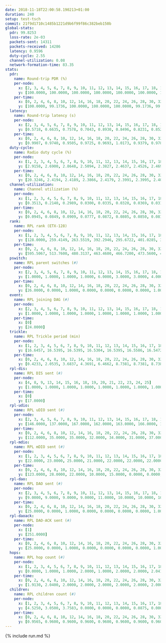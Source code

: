 ```yaml
---
date: 2018-11-18T22:00:58.190213+01:00
duration: 240
setup: test-tsch
commit: 21f9d1710c1485b1221d9b6f99f86c382beb150b
global-stats:
  pdr: 99.8253
  loss-rate: 2e-03
  packets-sent: 14311
  packets-received: 14286
  latency: 0.9596
  duty-cycle: 2.55
  channel-utilization: 0.08
  network-formation-time: 83.35
stats:
  pdr:
    name: Round-trip PDR (%)
    per-node:
      x: [2, 3, 4, 5, 6, 7, 8, 9, 10, 11, 12, 13, 14, 15, 16, 17, 18, 19, 20, 21, 22, 23, 24, 25]
      y: [100.0000, 100.0000, 100.0000, 100.0000, 100.0000, 100.0000, 100.0000, 99.8261, 100.0000, 100.0000, 98.8691, 100.0000, 100.0000, 99.6460, 99.8410, 99.6581, 99.4881, 100.0000, 100.0000, 99.5122, 99.5000, 99.8261, 99.8285, 99.8261]
    per-time:
      x: [0, 2, 4, 6, 8, 10, 12, 14, 16, 18, 20, 22, 24, 26, 28, 30, 32, 34, 36, 38, 40, 42, 44, 46, 48, 50, 52, 54, 56, 58, 60, 62, 64, 66, 68, 70, 72, 74, 76, 78, 80, 82, 84, 86, 88, 90, 92, 94, 96, 98, 100, 102, 104, 106, 108, 110, 112, 114, 116, 118, 120, 122, 124, 126, 128, 130, 132, 134, 136, 138, 140, 142, 144, 146, 148, 150, 152, 154, 156, 158, 160, 162, 164, 166, 168, 170, 172, 174, 176, 178, 180, 182, 184, 186, 188, 190, 192, 194, 196, 198, 200, 202, 204, 206, 208, 210, 212, 214, 216, 218, 220, 222, 224, 226, 228, 230, 232, 234, 236, 238]
      y: [100.0000, 99.1736, 100.0000, 100.0000, 100.0000, 99.1736, 99.1667, 100.0000, 100.0000, 100.0000, 100.0000, 100.0000, 100.0000, 100.0000, 98.3193, 98.3333, 100.0000, 100.0000, 100.0000, 99.1667, 100.0000, 98.3333, 100.0000, 99.1667, 98.3333, 100.0000, 100.0000, 99.1667, 97.5000, 100.0000, 100.0000, 100.0000, 100.0000, 100.0000, 100.0000, 100.0000, 99.1667, 100.0000, 100.0000, 100.0000, 100.0000, 99.1667, 100.0000, 100.0000, 100.0000, 100.0000, 100.0000, 100.0000, 100.0000, 100.0000, 100.0000, 100.0000, 100.0000, 100.0000, 100.0000, 100.0000, 100.0000, 100.0000, 100.0000, 100.0000, 100.0000, 100.0000, 100.0000, 100.0000, 100.0000, 100.0000, 100.0000, 100.0000, 100.0000, 100.0000, 100.0000, 100.0000, 100.0000, 100.0000, 100.0000, 100.0000, 100.0000, 100.0000, 100.0000, 100.0000, 100.0000, 100.0000, 100.0000, 99.1667, 100.0000, 100.0000, 100.0000, 100.0000, 100.0000, 100.0000, 100.0000, 100.0000, 100.0000, 99.1667, 100.0000, 100.0000, 100.0000, 100.0000, 100.0000, 100.0000, 100.0000, 100.0000, 100.0000, 98.3333, 100.0000, 100.0000, 100.0000, 100.0000, 100.0000, 100.0000, 100.0000, 100.0000, 100.0000, 99.1667, 100.0000, 100.0000, 99.1667, 100.0000, 100.0000, 100.0000]
  latency:
    name: Round-trip latency (s)
    per-node:
      x: [2, 3, 4, 5, 6, 7, 8, 9, 10, 11, 12, 13, 14, 15, 16, 17, 18, 19, 20, 21, 22, 23, 24, 25]
      y: [0.5718, 0.6635, 0.7578, 0.7043, 0.8930, 0.8496, 0.8231, 0.8529, 0.6047, 0.8235, 0.9126, 0.8148, 0.8427, 1.0686, 0.9000, 1.1381, 1.0918, 1.1646, 1.0541, 1.3983, 1.2387, 1.2554, 1.3005, 1.3326]
    per-time:
      x: [0, 2, 4, 6, 8, 10, 12, 14, 16, 18, 20, 22, 24, 26, 28, 30, 32, 34, 36, 38, 40, 42, 44, 46, 48, 50, 52, 54, 56, 58, 60, 62, 64, 66, 68, 70, 72, 74, 76, 78, 80, 82, 84, 86, 88, 90, 92, 94, 96, 98, 100, 102, 104, 106, 108, 110, 112, 114, 116, 118, 120, 122, 124, 126, 128, 130, 132, 134, 136, 138, 140, 142, 144, 146, 148, 150, 152, 154, 156, 158, 160, 162, 164, 166, 168, 170, 172, 174, 176, 178, 180, 182, 184, 186, 188, 190, 192, 194, 196, 198, 200, 202, 204, 206, 208, 210, 212, 214, 216, 218, 220, 222, 224, 226, 228, 230, 232, 234, 236, 238]
      y: [0.9907, 0.9740, 0.9505, 0.9725, 0.9693, 1.0173, 0.9379, 0.9780, 0.9674, 0.9807, 0.9567, 0.9848, 0.9351, 0.9393, 0.9511, 0.9352, 0.9233, 0.9346, 0.9271, 0.9651, 0.9688, 0.9659, 0.9694, 0.9876, 0.9831, 1.0566, 1.0540, 1.0890, 1.0887, 1.0507, 1.0325, 1.0240, 1.0295, 1.1267, 1.0714, 1.1098, 1.0527, 0.9743, 0.9838, 0.9779, 0.9753, 0.9662, 0.9705, 0.9590, 0.9476, 0.9223, 0.9462, 0.9170, 0.9657, 0.9571, 0.9742, 0.9958, 1.0014, 0.9566, 0.9456, 0.9317, 0.9589, 0.9302, 0.9372, 0.9278, 0.9716, 0.9472, 0.9664, 0.9458, 0.9999, 0.9683, 0.9635, 0.9653, 0.9102, 0.9804, 0.9684, 0.9801, 0.9668, 0.9920, 0.9665, 0.9378, 0.9201, 0.9047, 0.9864, 0.9156, 0.9407, 0.9529, 0.9442, 0.9297, 0.9760, 0.9592, 0.9702, 0.9988, 0.9353, 0.9366, 0.9032, 0.8952, 0.9073, 0.9540, 0.9319, 0.9081, 0.9479, 0.9030, 0.8900, 0.9098, 0.9379, 0.9073, 0.8983, 0.8928, 0.8752, 0.8990, 0.8790, 0.9366, 0.9122, 0.9284, 0.9253, 0.9201, 0.9408, 0.9184, 0.9263, 0.8648, 0.9789, 0.9514, 0.9430, 1.1191]
  duty-cycle:
    name: Radio duty cycle (%)
    per-node:
      x: [1, 2, 3, 4, 5, 6, 7, 8, 9, 10, 11, 12, 13, 14, 15, 16, 17, 18, 19, 20, 21, 22, 23, 24, 25]
      y: [2.9158, 2.6900, 2.8648, 2.5094, 2.3827, 2.4637, 2.4526, 2.4698, 2.4101, 2.5693, 2.4103, 2.4961, 2.7506, 2.4467, 2.4585, 2.5630, 2.4728, 2.5964, 2.4526, 2.4791, 2.5582, 2.4979, 2.5348, 2.5254, 2.7494]
    per-time:
      x: [0, 2, 4, 6, 8, 10, 12, 14, 16, 18, 20, 22, 24, 26, 28, 30, 32, 34, 36, 38, 40, 42, 44, 46, 48, 50, 52, 54, 56, 58, 60, 62, 64, 66, 68, 70, 72, 74, 76, 78, 80, 82, 84, 86, 88, 90, 92, 94, 96, 98, 100, 102, 104, 106, 108, 110, 112, 114, 116, 118, 120, 122, 124, 126, 128, 130, 132, 134, 136, 138, 140, 142, 144, 146, 148, 150, 152, 154, 156, 158, 160, 162, 164, 166, 168, 170, 172, 174, 176, 178, 180, 182, 184, 186, 188, 190, 192, 194, 196, 198, 200, 202, 204, 206, 208, 210, 212, 214, 216, 218, 220, 222, 224, 226, 228, 230, 232, 234, 236, 238, 240]
      y: [20.3246, 2.4194, 2.4189, 2.3866, 2.4179, 2.3991, 2.3995, 2.4003, 2.4142, 2.3999, 2.3925, 2.3986, 2.3892, 2.3972, 2.4168, 2.3932, 2.4017, 2.3942, 2.3855, 2.3839, 2.3942, 2.3860, 2.3835, 2.3944, 2.3944, 2.3955, 2.3887, 2.3880, 2.4035, 2.4102, 2.4079, 2.4166, 2.4003, 2.4263, 2.4224, 2.4121, 2.4119, 2.4114, 2.4102, 2.4023, 2.4041, 2.4048, 2.4148, 2.4112, 2.3909, 2.4096, 2.3938, 2.3982, 2.4013, 2.4055, 2.4060, 2.4025, 2.4109, 2.3965, 2.4065, 2.3943, 2.3868, 2.4035, 2.3983, 2.3882, 2.4089, 2.4062, 2.3981, 2.4011, 2.4025, 2.4030, 2.3997, 2.4078, 2.3922, 2.4012, 2.3971, 2.4049, 2.4058, 2.4012, 2.3968, 2.4021, 2.4007, 2.3895, 2.3996, 2.3954, 2.3952, 2.4094, 2.3894, 2.4069, 2.3985, 2.4105, 2.4157, 2.4111, 2.3982, 2.4092, 2.3863, 2.3867, 2.3986, 2.3928, 2.4093, 2.4089, 2.3862, 2.4008, 2.3865, 2.3977, 2.4103, 2.4078, 2.3894, 2.4060, 2.3955, 2.3882, 2.3867, 2.3946, 2.3957, 2.3873, 2.3872, 2.3905, 2.3907, 2.3909, 2.3894, 2.3776, 2.3824, 2.3783, 2.3979, 2.3744, null]
  channel-utilization:
    name: Channel utilization (%)
    per-node:
      x: [1, 2, 3, 4, 5, 6, 7, 8, 9, 10, 11, 12, 13, 14, 15, 16, 17, 18, 19, 20, 21, 22, 23, 24, 25]
      y: [0.3513, 0.2140, 0.2989, 0.0300, 0.0335, 0.0320, 0.0369, 0.0316, 0.0326, 0.1535, 0.0316, 0.0791, 0.1717, 0.0411, 0.0546, 0.0960, 0.0421, 0.1089, 0.0345, 0.0513, 0.0339, 0.0331, 0.0332, 0.0302, 0.0302]
    per-time:
      x: [0, 2, 4, 6, 8, 10, 12, 14, 16, 18, 20, 22, 24, 26, 28, 30, 32, 34, 36, 38, 40, 42, 44, 46, 48, 50, 52, 54, 56, 58, 60, 62, 64, 66, 68, 70, 72, 74, 76, 78, 80, 82, 84, 86, 88, 90, 92, 94, 96, 98, 100, 102, 104, 106, 108, 110, 112, 114, 116, 118, 120, 122, 124, 126, 128, 130, 132, 134, 136, 138, 140, 142, 144, 146, 148, 150, 152, 154, 156, 158, 160, 162, 164, 166, 168, 170, 172, 174, 176, 178, 180, 182, 184, 186, 188, 190, 192, 194, 196, 198, 200, 202, 204, 206, 208, 210, 212, 214, 216, 218, 220, 222, 224, 226, 228, 230, 232, 234, 236, 238, 240]
      y: [0.0945, 0.0849, 0.0909, 0.0777, 0.0872, 0.0805, 0.0850, 0.0814, 0.0856, 0.0876, 0.0825, 0.0855, 0.0741, 0.0815, 0.0958, 0.0796, 0.0841, 0.0788, 0.0762, 0.0767, 0.0824, 0.0786, 0.0788, 0.0818, 0.0803, 0.0827, 0.0824, 0.0834, 0.0935, 0.0877, 0.0866, 0.0864, 0.0825, 0.0922, 0.0917, 0.0851, 0.0892, 0.0881, 0.0884, 0.0852, 0.0842, 0.0827, 0.0864, 0.0878, 0.0793, 0.0876, 0.0816, 0.0796, 0.0835, 0.0847, 0.0836, 0.0820, 0.0867, 0.0824, 0.0864, 0.0819, 0.0790, 0.0835, 0.0806, 0.0784, 0.0869, 0.0850, 0.0835, 0.0845, 0.0852, 0.0849, 0.0833, 0.0860, 0.0799, 0.0826, 0.0841, 0.0860, 0.0864, 0.0851, 0.0824, 0.0854, 0.0832, 0.0779, 0.0818, 0.0824, 0.0810, 0.0871, 0.0791, 0.0852, 0.0819, 0.0853, 0.0894, 0.0884, 0.0828, 0.0867, 0.0782, 0.0778, 0.0840, 0.0786, 0.0874, 0.0865, 0.0775, 0.0853, 0.0779, 0.0831, 0.0886, 0.0877, 0.0790, 0.0851, 0.0814, 0.0814, 0.0790, 0.0823, 0.0832, 0.0791, 0.0791, 0.0783, 0.0826, 0.0822, 0.0826, 0.0770, 0.0802, 0.0794, 0.0876, 0.0764, null]
  rank:
    name: RPL rank (ETX-128)
    per-node:
      x: [1, 2, 3, 4, 5, 6, 7, 8, 9, 10, 11, 12, 13, 14, 15, 16, 17, 18, 19, 20, 21, 22, 23, 24, 25]
      y: [128.0000, 259.4149, 263.5519, 392.2946, 295.6722, 401.0285, 393.2387, 444.5679, 426.7705, 305.2697, 440.3374, 371.5350, 404.0902, 445.3580, 541.5403, 460.6639, 456.0041, 512.0861, 544.8272, 562.9755, 634.7184, 603.6735, 664.3347, 676.9879, 673.8816]
    per-time:
      x: [0, 2, 4, 6, 8, 10, 12, 14, 16, 18, 20, 22, 24, 26, 28, 30, 32, 34, 36, 38, 40, 42, 44, 46, 48, 50, 52, 54, 56, 58, 60, 62, 64, 66, 68, 70, 72, 74, 76, 78, 80, 82, 84, 86, 88, 90, 92, 94, 96, 98, 100, 102, 104, 106, 108, 110, 112, 114, 116, 118, 120, 122, 124, 126, 128, 130, 132, 134, 136, 138, 140, 142, 144, 146, 148, 150, 152, 154, 156, 158, 160, 162, 164, 166, 168, 170, 172, 174, 176, 178, 180, 182, 184, 186, 188, 190, 192, 194, 196, 198, 200, 202, 204, 206, 208, 210, 212, 214, 216, 218, 220, 222, 224, 226, 228, 230, 232, 234, 236, 238, 240]
      y: [595.5067, 513.7600, 480.3137, 463.4600, 466.7200, 473.5600, 477.7600, 479.3922, 465.2200, 460.2745, 461.6078, 491.1731, 475.8627, 466.5400, 469.1400, 454.3725, 458.0000, 458.9400, 464.1200, 465.9608, 471.6731, 466.1765, 463.7400, 466.2200, 461.5600, 482.6275, 474.2600, 475.5000, 495.2157, 503.8431, 499.1346, 491.0200, 497.0755, 483.8000, 472.8113, 458.6600, 459.2400, 466.0980, 465.9423, 450.3725, 448.2800, 448.1200, 453.7115, 448.7400, 447.1600, 456.1698, 446.7000, 449.9400, 451.4706, 444.9216, 445.4200, 444.1600, 446.8627, 439.1200, 437.9600, 437.1176, 437.1000, 437.1400, 435.1400, 435.2800, 437.2600, 438.7800, 440.4600, 438.8600, 437.8600, 440.9000, 441.0392, 436.7200, 438.2200, 442.2600, 442.1200, 449.9038, 442.7800, 442.7843, 443.6800, 444.5200, 446.5400, 444.4400, 442.8400, 447.4231, 440.4000, 441.5600, 444.3800, 442.4400, 447.0392, 446.5400, 444.8824, 448.3800, 445.7800, 449.1538, 442.0400, 451.1923, 444.5800, 440.2600, 445.2800, 442.8800, 444.1200, 441.8627, 434.8000, 432.7843, 438.0385, 434.1765, 439.3800, 435.2600, 434.0784, 433.3600, 431.1176, 434.4400, 435.3000, 434.3654, 422.7000, 423.2600, 427.5098, 427.8600, 431.3800, 423.2353, 424.9216, 427.5200, 440.0392, 436.4000, null]
  pswitch:
    name: RPL parent switches (#)
    per-node:
      x: [2, 3, 4, 5, 6, 7, 8, 9, 10, 11, 12, 13, 14, 15, 16, 17, 18, 19, 20, 21, 22, 23, 24, 25]
      y: [1.0000, 1.0000, 1.0000, 1.0000, 6.0000, 3.0000, 3.0000, 4.0000, 1.0000, 3.0000, 3.0000, 4.0000, 3.0000, 8.0000, 4.0000, 3.0000, 4.0000, 3.0000, 5.0000, 5.0000, 5.0000, 5.0000, 7.0000, 6.0000]
    per-time:
      x: [0, 2, 4, 6, 8, 10, 12, 14, 16, 18, 20, 22, 24, 26, 28, 30, 32, 34, 36, 38, 40, 42, 44, 46, 48, 50, 52, 54, 56, 58, 60, 62, 64, 66, 68, 70, 72, 74, 76, 78, 80, 82, 84, 86, 88, 90, 92, 94, 96, 98, 100, 102, 104, 106, 108, 110, 112, 114, 116, 118, 120, 122, 124, 126, 128, 130, 132, 134, 136, 138, 140, 142, 144, 146, 148, 150, 152, 154, 156, 158, 160, 162, 164, 166, 168, 170, 172, 174, 176, 178, 180, 182, 184, 186, 188, 190, 192, 194, 196, 198, 200, 202, 204, 206, 208, 210, 212, 214, 216, 218, 220, 222, 224, 226, 228, 230, 232, 234, 236]
      y: [26.0000, 0.0000, 1.0000, 0.0000, 0.0000, 0.0000, 0.0000, 1.0000, 0.0000, 1.0000, 1.0000, 2.0000, 1.0000, 0.0000, 0.0000, 1.0000, 0.0000, 0.0000, 0.0000, 1.0000, 2.0000, 1.0000, 0.0000, 0.0000, 0.0000, 1.0000, 0.0000, 2.0000, 1.0000, 1.0000, 2.0000, 0.0000, 3.0000, 0.0000, 3.0000, 0.0000, 0.0000, 1.0000, 2.0000, 1.0000, 0.0000, 0.0000, 2.0000, 0.0000, 0.0000, 3.0000, 0.0000, 0.0000, 1.0000, 1.0000, 0.0000, 0.0000, 1.0000, 0.0000, 0.0000, 1.0000, 0.0000, 0.0000, 0.0000, 0.0000, 0.0000, 0.0000, 0.0000, 0.0000, 0.0000, 0.0000, 1.0000, 0.0000, 0.0000, 0.0000, 0.0000, 2.0000, 0.0000, 1.0000, 0.0000, 0.0000, 0.0000, 0.0000, 0.0000, 2.0000, 0.0000, 0.0000, 0.0000, 0.0000, 1.0000, 0.0000, 1.0000, 0.0000, 0.0000, 2.0000, 0.0000, 2.0000, 0.0000, 0.0000, 0.0000, 0.0000, 0.0000, 1.0000, 0.0000, 1.0000, 2.0000, 1.0000, 0.0000, 0.0000, 1.0000, 0.0000, 1.0000, 0.0000, 0.0000, 2.0000, 0.0000, 0.0000, 1.0000, 0.0000, 0.0000, 1.0000, 1.0000, 0.0000, 1.0000]
  event:
    name: RPL joining DAG (#)
    per-node:
      x: [2, 3, 4, 5, 6, 7, 8, 9, 10, 11, 12, 13, 14, 15, 16, 17, 18, 19, 20, 21, 22, 23, 24, 25]
      y: [1.0000, 1.0000, 1.0000, 1.0000, 1.0000, 1.0000, 1.0000, 1.0000, 1.0000, 1.0000, 1.0000, 1.0000, 1.0000, 1.0000, 1.0000, 1.0000, 1.0000, 1.0000, 1.0000, 1.0000, 1.0000, 1.0000, 1.0000, 1.0000]
    per-time:
      x: [0]
      y: [24.0000]
  trickle:
    name: RPL Trickle period (min)
    per-node:
      x: [1, 2, 3, 4, 5, 6, 7, 8, 9, 10, 11, 12, 13, 14, 15, 16, 17, 18, 19, 20, 21, 22, 23, 24, 25]
      y: [16.6457, 16.5395, 16.5395, 16.5304, 16.5395, 16.5586, 16.5472, 16.5382, 16.5510, 16.5395, 16.5472, 16.5472, 16.5415, 16.5377, 16.4864, 16.5415, 16.5377, 16.5415, 16.4320, 16.5384, 16.5384, 16.5384, 16.5409, 16.5460, 16.5292]
    per-time:
      x: [0, 2, 4, 6, 8, 10, 12, 14, 16, 18, 20, 22, 24, 26, 28, 30, 32, 34, 36, 38, 40, 42, 44, 46, 48, 50, 52, 54, 56, 58, 60, 62, 64, 66, 68, 70, 72, 74, 76, 78, 80, 82, 84, 86, 88, 90, 92, 94, 96, 98, 100, 102, 104, 106, 108, 110, 112, 114, 116, 118, 120, 122, 124, 126, 128, 130, 132, 134, 136, 138, 140, 142, 144, 146, 148, 150, 152, 154, 156, 158, 160, 162, 164, 166, 168, 170, 172, 174, 176, 178, 180, 182, 184, 186, 188, 190, 192, 194, 196, 198, 200, 202, 204, 206, 208, 210, 212, 214, 216, 218, 220, 222, 224, 226, 228, 230, 232, 234, 236, 238, 240]
      y: [0.4233, 2.0535, 3.6837, 4.3691, 6.4662, 8.7381, 8.7381, 8.7381, 8.9129, 17.4763, 17.4763, 17.4763, 17.4763, 17.4763, 17.4763, 17.4763, 17.4763, 17.4763, 17.4763, 17.4763, 17.4763, 17.4763, 17.4763, 17.4763, 17.4763, 17.4763, 17.4763, 17.4763, 17.4763, 17.4763, 17.4763, 17.4763, 17.4763, 17.4763, 17.4763, 17.4763, 17.4763, 17.4763, 17.4763, 17.4763, 17.4763, 17.4763, 17.4763, 17.4763, 17.4763, 17.4763, 17.4763, 17.4763, 17.4763, 17.4763, 17.4763, 17.4763, 17.4763, 17.4763, 17.4763, 17.4763, 17.4763, 17.4763, 17.4763, 17.4763, 17.4763, 17.4763, 17.4763, 17.4763, 17.4763, 17.4763, 17.4763, 17.4763, 17.4763, 17.4763, 17.4763, 17.4763, 17.4763, 17.4763, 17.4763, 17.4763, 17.4763, 17.4763, 17.4763, 17.4763, 17.4763, 17.4763, 17.4763, 17.4763, 17.4763, 17.4763, 17.4763, 17.4763, 17.4763, 17.4763, 17.4763, 17.4763, 17.4763, 17.4763, 17.4763, 17.4763, 17.4763, 17.4763, 17.4763, 17.4763, 17.4763, 17.4763, 17.4763, 17.4763, 17.4763, 17.4763, 17.4763, 17.4763, 17.4763, 17.4763, 17.4763, 17.4763, 17.4763, 17.4763, 17.4763, 17.4763, 17.4763, 17.4763, 17.4763, 17.4763, null]
  rpl-dis:
    name: RPL DIS sent (#)
    per-node:
      x: [4, 8, 9, 13, 14, 15, 16, 18, 19, 20, 21, 22, 23, 24, 25]
      y: [1.0000, 1.0000, 1.0000, 1.0000, 1.0000, 1.0000, 1.0000, 1.0000, 1.0000, 2.0000, 1.0000, 1.0000, 1.0000, 1.0000, 2.0000]
    per-time:
      x: [0]
      y: [17.0000]
  rpl-udio:
    name: RPL uDIO sent (#)
    per-node:
      x: [2, 3, 4, 5, 6, 7, 8, 9, 10, 11, 12, 13, 14, 15, 16, 17, 18, 19, 20, 21, 22, 23, 24, 25]
      y: [146.0000, 137.0000, 167.0000, 162.0000, 163.0000, 166.0000, 171.0000, 167.0000, 125.0000, 168.0000, 172.0000, 159.0000, 167.0000, 162.0000, 171.0000, 167.0000, 157.0000, 164.0000, 161.0000, 167.0000, 173.0000, 168.0000, 163.0000, 169.0000]
    per-time:
      x: [0, 2, 4, 6, 8, 10, 12, 14, 16, 18, 20, 22, 24, 26, 28, 30, 32, 34, 36, 38, 40, 42, 44, 46, 48, 50, 52, 54, 56, 58, 60, 62, 64, 66, 68, 70, 72, 74, 76, 78, 80, 82, 84, 86, 88, 90, 92, 94, 96, 98, 100, 102, 104, 106, 108, 110, 112, 114, 116, 118, 120, 122, 124, 126, 128, 130, 132, 134, 136, 138, 140, 142, 144, 146, 148, 150, 152, 154, 156, 158, 160, 162, 164, 166, 168, 170, 172, 174, 176, 178, 180, 182, 184, 186, 188, 190, 192, 194, 196, 198, 200, 202, 204, 206, 208, 210, 212, 214, 216, 218, 220, 222, 224, 226, 228, 230, 232, 234, 236, 238]
      y: [112.0000, 35.0000, 35.0000, 32.0000, 34.0000, 31.0000, 37.0000, 29.0000, 33.0000, 30.0000, 32.0000, 38.0000, 30.0000, 35.0000, 27.0000, 34.0000, 32.0000, 33.0000, 34.0000, 25.0000, 35.0000, 27.0000, 34.0000, 37.0000, 31.0000, 34.0000, 36.0000, 34.0000, 28.0000, 29.0000, 37.0000, 29.0000, 35.0000, 31.0000, 35.0000, 27.0000, 33.0000, 35.0000, 32.0000, 30.0000, 30.0000, 31.0000, 35.0000, 30.0000, 27.0000, 32.0000, 36.0000, 33.0000, 34.0000, 34.0000, 27.0000, 33.0000, 33.0000, 33.0000, 33.0000, 30.0000, 34.0000, 29.0000, 27.0000, 31.0000, 31.0000, 32.0000, 36.0000, 31.0000, 31.0000, 34.0000, 30.0000, 31.0000, 28.0000, 34.0000, 31.0000, 28.0000, 30.0000, 35.0000, 24.0000, 29.0000, 33.0000, 37.0000, 29.0000, 29.0000, 31.0000, 26.0000, 32.0000, 34.0000, 30.0000, 33.0000, 32.0000, 32.0000, 27.0000, 28.0000, 30.0000, 39.0000, 29.0000, 32.0000, 30.0000, 36.0000, 25.0000, 32.0000, 31.0000, 34.0000, 32.0000, 31.0000, 30.0000, 31.0000, 30.0000, 34.0000, 31.0000, 32.0000, 32.0000, 32.0000, 34.0000, 29.0000, 33.0000, 34.0000, 34.0000, 32.0000, 30.0000, 33.0000, 34.0000, 29.0000]
  rpl-mdio:
    name: RPL mDIO sent (#)
    per-node:
      x: [1, 2, 3, 4, 5, 6, 7, 8, 9, 10, 11, 12, 13, 14, 15, 16, 17, 18, 19, 20, 21, 22, 23, 24, 25]
      y: [22.0000, 23.0000, 25.0000, 21.0000, 22.0000, 22.0000, 22.0000, 20.0000, 20.0000, 23.0000, 20.0000, 21.0000, 20.0000, 22.0000, 21.0000, 23.0000, 21.0000, 22.0000, 21.0000, 21.0000, 20.0000, 21.0000, 20.0000, 21.0000, 20.0000]
    per-time:
      x: [0, 2, 4, 6, 8, 10, 12, 14, 16, 18, 20, 22, 24, 26, 28, 30, 32, 34, 36, 38, 40, 42, 44, 46, 48, 50, 52, 54, 56, 58, 60, 62, 64, 66, 68, 70, 72, 74, 76, 78, 80, 82, 84, 86, 88, 90, 92, 94, 96, 98, 100, 102, 104, 106, 108, 110, 112, 114, 116, 118, 120, 122, 124, 126, 128, 130, 132, 134, 136, 138, 140, 142, 144, 146, 148, 150, 152, 154, 156, 158, 160, 162, 164, 166, 168, 170, 172, 174, 176, 178, 180, 182, 184, 186, 188, 190, 192, 194, 196, 198, 200, 202, 204, 206, 208, 210, 212, 214, 216, 218, 220, 222, 224, 226, 228, 230, 232, 234, 236, 238]
      y: [123.0000, 28.0000, 22.0000, 10.0000, 15.0000, 0.0000, 0.0000, 12.0000, 13.0000, 0.0000, 0.0000, 0.0000, 0.0000, 3.0000, 7.0000, 6.0000, 3.0000, 6.0000, 0.0000, 0.0000, 0.0000, 0.0000, 4.0000, 4.0000, 4.0000, 11.0000, 2.0000, 0.0000, 0.0000, 0.0000, 1.0000, 3.0000, 6.0000, 6.0000, 9.0000, 0.0000, 0.0000, 0.0000, 0.0000, 3.0000, 6.0000, 5.0000, 7.0000, 4.0000, 0.0000, 0.0000, 0.0000, 0.0000, 6.0000, 5.0000, 4.0000, 4.0000, 6.0000, 0.0000, 0.0000, 0.0000, 0.0000, 5.0000, 8.0000, 2.0000, 6.0000, 4.0000, 0.0000, 0.0000, 0.0000, 2.0000, 6.0000, 3.0000, 5.0000, 9.0000, 0.0000, 0.0000, 0.0000, 0.0000, 4.0000, 4.0000, 5.0000, 5.0000, 7.0000, 0.0000, 0.0000, 0.0000, 0.0000, 5.0000, 5.0000, 6.0000, 7.0000, 2.0000, 0.0000, 0.0000, 0.0000, 0.0000, 3.0000, 5.0000, 6.0000, 8.0000, 3.0000, 0.0000, 0.0000, 0.0000, 2.0000, 8.0000, 6.0000, 5.0000, 4.0000, 0.0000, 0.0000, 0.0000, 0.0000, 2.0000, 6.0000, 7.0000, 5.0000, 5.0000, 0.0000, 0.0000, 0.0000, 0.0000, 5.0000, 6.0000]
  rpl-dao:
    name: RPL DAO sent (#)
    per-node:
      x: [2, 3, 4, 5, 6, 7, 8, 9, 10, 11, 12, 13, 14, 15, 16, 17, 18, 19, 20, 21, 22, 23, 24, 25]
      y: [9.0000, 9.0000, 9.0000, 9.0000, 11.0000, 10.0000, 10.0000, 10.0000, 9.0000, 11.0000, 10.0000, 10.0000, 9.0000, 11.0000, 11.0000, 9.0000, 10.0000, 10.0000, 11.0000, 13.0000, 12.0000, 12.0000, 13.0000, 13.0000]
    per-time:
      x: [0, 2, 4, 6, 8, 10, 12, 14, 16, 18, 20, 22, 24, 26, 28, 30, 32, 34, 36, 38, 40, 42, 44, 46, 48, 50, 52, 54, 56, 58, 60, 62, 64, 66, 68, 70, 72, 74, 76, 78, 80, 82, 84, 86, 88, 90, 92, 94, 96, 98, 100, 102, 104, 106, 108, 110, 112, 114, 116, 118, 120, 122, 124, 126, 128, 130, 132, 134, 136, 138, 140, 142, 144, 146, 148, 150, 152, 154, 156, 158, 160, 162, 164, 166, 168, 170, 172, 174, 176, 178, 180, 182, 184, 186, 188, 190, 192, 194, 196, 198, 200, 202, 204, 206, 208, 210, 212, 214, 216, 218, 220, 222, 224, 226, 228, 230, 232, 234, 236, 238]
      y: [25.0000, 0.0000, 1.0000, 0.0000, 0.0000, 0.0000, 0.0000, 1.0000, 0.0000, 1.0000, 1.0000, 2.0000, 1.0000, 0.0000, 19.0000, 1.0000, 1.0000, 0.0000, 0.0000, 1.0000, 2.0000, 2.0000, 0.0000, 0.0000, 0.0000, 2.0000, 0.0000, 3.0000, 12.0000, 3.0000, 3.0000, 0.0000, 2.0000, 0.0000, 5.0000, 1.0000, 0.0000, 1.0000, 2.0000, 1.0000, 0.0000, 2.0000, 10.0000, 2.0000, 2.0000, 4.0000, 0.0000, 1.0000, 3.0000, 2.0000, 0.0000, 1.0000, 2.0000, 1.0000, 0.0000, 2.0000, 3.0000, 6.0000, 2.0000, 1.0000, 1.0000, 1.0000, 3.0000, 0.0000, 1.0000, 1.0000, 3.0000, 1.0000, 0.0000, 2.0000, 2.0000, 7.0000, 2.0000, 2.0000, 1.0000, 0.0000, 1.0000, 2.0000, 1.0000, 2.0000, 2.0000, 2.0000, 0.0000, 1.0000, 2.0000, 8.0000, 1.0000, 1.0000, 1.0000, 3.0000, 1.0000, 4.0000, 1.0000, 0.0000, 2.0000, 2.0000, 1.0000, 2.0000, 2.0000, 5.0000, 5.0000, 1.0000, 0.0000, 2.0000, 2.0000, 1.0000, 1.0000, 1.0000, 2.0000, 4.0000, 1.0000, 2.0000, 1.0000, 1.0000, 6.0000, 3.0000, 1.0000, 1.0000, 4.0000, 1.0000]
  rpl-daoack:
    name: RPL DAO-ACK sent (#)
    per-node:
      x: [1]
      y: [251.0000]
    per-time:
      x: [0, 2, 4, 6, 8, 10, 12, 14, 16, 18, 20, 22, 24, 26, 28, 30, 32, 34, 36, 38, 40, 42, 44, 46, 48, 50, 52, 54, 56, 58, 60, 62, 64, 66, 68, 70, 72, 74, 76, 78, 80, 82, 84, 86, 88, 90, 92, 94, 96, 98, 100, 102, 104, 106, 108, 110, 112, 114, 116, 118, 120, 122, 124, 126, 128, 130, 132, 134, 136, 138, 140, 142, 144, 146, 148, 150, 152, 154, 156, 158, 160, 162, 164, 166, 168, 170, 172, 174, 176, 178, 180, 182, 184, 186, 188, 190, 192, 194, 196, 198, 200, 202, 204, 206, 208, 210, 212, 214, 216, 218, 220, 222, 224, 226, 228, 230, 232, 234, 236, 238]
      y: [25.0000, 0.0000, 1.0000, 0.0000, 0.0000, 0.0000, 0.0000, 1.0000, 0.0000, 1.0000, 1.0000, 2.0000, 1.0000, 0.0000, 19.0000, 1.0000, 1.0000, 0.0000, 0.0000, 1.0000, 2.0000, 2.0000, 0.0000, 0.0000, 0.0000, 2.0000, 0.0000, 3.0000, 12.0000, 3.0000, 3.0000, 0.0000, 2.0000, 0.0000, 5.0000, 1.0000, 0.0000, 1.0000, 2.0000, 1.0000, 0.0000, 2.0000, 9.0000, 3.0000, 2.0000, 4.0000, 0.0000, 1.0000, 3.0000, 2.0000, 0.0000, 1.0000, 2.0000, 1.0000, 0.0000, 2.0000, 3.0000, 6.0000, 2.0000, 1.0000, 1.0000, 1.0000, 3.0000, 0.0000, 1.0000, 1.0000, 3.0000, 1.0000, 0.0000, 2.0000, 2.0000, 7.0000, 2.0000, 2.0000, 1.0000, 0.0000, 1.0000, 2.0000, 1.0000, 2.0000, 2.0000, 2.0000, 0.0000, 1.0000, 2.0000, 8.0000, 1.0000, 1.0000, 1.0000, 3.0000, 1.0000, 4.0000, 1.0000, 0.0000, 2.0000, 2.0000, 1.0000, 2.0000, 2.0000, 5.0000, 5.0000, 1.0000, 0.0000, 2.0000, 2.0000, 1.0000, 1.0000, 1.0000, 2.0000, 4.0000, 1.0000, 2.0000, 1.0000, 1.0000, 6.0000, 3.0000, 1.0000, 1.0000, 4.0000, 1.0000]
  hops:
    name: RPL hop count (#)
    per-node:
      x: [1, 2, 3, 4, 5, 6, 7, 8, 9, 10, 11, 12, 13, 14, 15, 16, 17, 18, 19, 20, 21, 22, 23, 24, 25]
      y: [0.0000, 1.0000, 1.0000, 2.0000, 1.0000, 2.0000, 2.0000, 2.0417, 2.0000, 1.0000, 2.0042, 1.4750, 2.0000, 2.0000, 2.8458, 2.0417, 2.1958, 2.6708, 2.9958, 3.0417, 3.1925, 3.0879, 3.7167, 3.7531, 3.6862]
    per-time:
      x: [0, 2, 4, 6, 8, 10, 12, 14, 16, 18, 20, 22, 24, 26, 28, 30, 32, 34, 36, 38, 40, 42, 44, 46, 48, 50, 52, 54, 56, 58, 60, 62, 64, 66, 68, 70, 72, 74, 76, 78, 80, 82, 84, 86, 88, 90, 92, 94, 96, 98, 100, 102, 104, 106, 108, 110, 112, 114, 116, 118, 120, 122, 124, 126, 128, 130, 132, 134, 136, 138, 140, 142, 144, 146, 148, 150, 152, 154, 156, 158, 160, 162, 164, 166, 168, 170, 172, 174, 176, 178, 180, 182, 184, 186, 188, 190, 192, 194, 196, 198, 200, 202, 204, 206, 208, 210, 212, 214, 216, 218, 220, 222, 224, 226, 228, 230, 232, 234, 236, 238]
      y: [1.9130, 2.0400, 2.0000, 2.0000, 2.0000, 2.0000, 2.0000, 2.0000, 2.0000, 2.0000, 2.0000, 2.0400, 2.0400, 2.0400, 2.0400, 2.0400, 2.0400, 2.0400, 2.0400, 2.0400, 2.1000, 2.0800, 2.0800, 2.0800, 2.0800, 2.0800, 2.0800, 2.0800, 2.0800, 2.4000, 2.3000, 2.2800, 2.2800, 2.3200, 2.3800, 2.3600, 2.3600, 2.3600, 2.3200, 2.2800, 2.2800, 2.2800, 2.2800, 2.2800, 2.2800, 2.2800, 2.2800, 2.2800, 2.2800, 2.2800, 2.2800, 2.2800, 2.2600, 2.2400, 2.2400, 2.2400, 2.2400, 2.2400, 2.2400, 2.2400, 2.2400, 2.2400, 2.2400, 2.2400, 2.2400, 2.2400, 2.2400, 2.2400, 2.2400, 2.2400, 2.2400, 2.2400, 2.2400, 2.2400, 2.2400, 2.2400, 2.2400, 2.2400, 2.2400, 2.2400, 2.2400, 2.2400, 2.2400, 2.2400, 2.3000, 2.3600, 2.3200, 2.3200, 2.3200, 2.2600, 2.2000, 2.2000, 2.2800, 2.2800, 2.2800, 2.2800, 2.2800, 2.2600, 2.2400, 2.2000, 2.2000, 2.2000, 2.2000, 2.2000, 2.2000, 2.2000, 2.2000, 2.2000, 2.2000, 2.1400, 2.0800, 2.0800, 2.0800, 2.0800, 2.0800, 2.0400, 2.0400, 2.0400, 2.0400, 2.0400]
  children:
    name: RPL children count (#)
    per-node:
      x: [1, 2, 3, 4, 5, 6, 7, 8, 9, 10, 11, 12, 13, 14, 15, 16, 17, 18, 19, 20, 21, 22, 23, 24, 25]
      y: [4.5250, 3.0500, 3.7583, 0.0000, 0.0000, 0.0000, 0.0875, 0.0000, 0.0000, 3.4833, 0.0000, 0.6667, 2.7458, 0.2958, 0.4792, 1.4958, 0.2000, 2.4375, 0.0750, 0.6250, 0.0000, 0.0544, 0.0042, 0.0000, 0.0000]
    per-time:
      x: [0, 2, 4, 6, 8, 10, 12, 14, 16, 18, 20, 22, 24, 26, 28, 30, 32, 34, 36, 38, 40, 42, 44, 46, 48, 50, 52, 54, 56, 58, 60, 62, 64, 66, 68, 70, 72, 74, 76, 78, 80, 82, 84, 86, 88, 90, 92, 94, 96, 98, 100, 102, 104, 106, 108, 110, 112, 114, 116, 118, 120, 122, 124, 126, 128, 130, 132, 134, 136, 138, 140, 142, 144, 146, 148, 150, 152, 154, 156, 158, 160, 162, 164, 166, 168, 170, 172, 174, 176, 178, 180, 182, 184, 186, 188, 190, 192, 194, 196, 198, 200, 202, 204, 206, 208, 210, 212, 214, 216, 218, 220, 222, 224, 226, 228, 230, 232, 234, 236, 238]
      y: [0.9565, 0.9600, 0.9600, 0.9600, 0.9600, 0.9600, 0.9600, 0.9600, 0.9600, 0.9600, 0.9600, 0.9600, 0.9600, 0.9600, 0.9600, 0.9600, 0.9600, 0.9600, 0.9600, 0.9600, 0.9600, 0.9600, 0.9600, 0.9600, 0.9600, 0.9600, 0.9600, 0.9600, 0.9600, 0.9600, 0.9600, 0.9600, 0.9600, 0.9600, 0.9600, 0.9600, 0.9600, 0.9600, 0.9600, 0.9600, 0.9600, 0.9600, 0.9600, 0.9600, 0.9600, 0.9600, 0.9600, 0.9600, 0.9600, 0.9600, 0.9600, 0.9600, 0.9600, 0.9600, 0.9600, 0.9600, 0.9600, 0.9600, 0.9600, 0.9600, 0.9600, 0.9600, 0.9600, 0.9600, 0.9600, 0.9600, 0.9600, 0.9600, 0.9600, 0.9600, 0.9600, 0.9600, 0.9600, 0.9600, 0.9600, 0.9600, 0.9600, 0.9600, 0.9600, 0.9600, 0.9600, 0.9600, 0.9600, 0.9600, 0.9600, 0.9600, 0.9600, 0.9600, 0.9600, 0.9600, 0.9600, 0.9600, 0.9600, 0.9600, 0.9600, 0.9600, 0.9600, 0.9600, 0.9600, 0.9600, 0.9600, 0.9600, 0.9600, 0.9600, 0.9600, 0.9600, 0.9600, 0.9600, 0.9600, 0.9600, 0.9600, 0.9600, 0.9600, 0.9600, 0.9600, 0.9600, 0.9600, 0.9600, 0.9600, 0.9600]
---
```


{% include run.md %}
